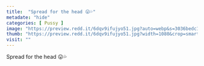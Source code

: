 ```yaml
---
title:  "Spread for the head 😛💦"
metadate: "hide"
categories: [ Pussy ]
image: "https://preview.redd.it/6dqv9ifujyo51.jpg?auto=webp&s=3036bedc1e6b5913d5516e4c0acd1af8d81e3d8b"
thumb: "https://preview.redd.it/6dqv9ifujyo51.jpg?width=1080&crop=smart&auto=webp&s=e3324040205e7849ad509470741a2a378f6ca159"
visit: ""
---
```

Spread for the head 😛💦
